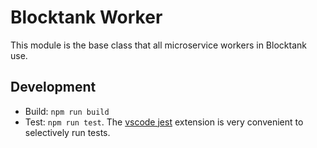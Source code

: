 # Blocktank Worker 
This module is the base class that all microservice workers in Blocktank use.


## Development

- Build: `npm run build`
- Test: `npm run test`. The [vscode jest](https://marketplace.visualstudio.com/items?itemName=Orta.vscode-jest) extension is very convenient to selectively run tests.